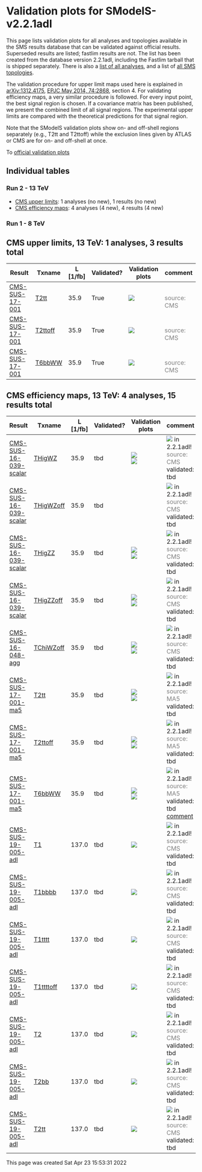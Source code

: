 
# Validation plots for SModelS-v2.2.1adl

This page lists validation plots for all analyses and topologies available in
the SMS results database that can be validated against official results.
Superseded results are listed; fastlim results are not. The list has been created from the
database version 2.2.1adl, including the Fastlim tarball that is shipped separately.
There is also a [list of all analyses](ListOfAnalyses221adl), and
a list of [all SMS topologies](SmsDictionary221adl).

The validation procedure for upper limit maps used here is explained in [arXiv:1312.4175](http://arxiv.org/abs/1312.4175),  [EPJC May 2014, 74:2868](http://link.springer.com/article/10.1140/epjc/s10052-014-2868-5), section 4. For validating efficiency maps, a very similar procedure is followed. For every input point, the best signal region is chosen. If a covariance matrix has been published, we present the combined limit of all signal regions. The experimental upper limits are compared with the theoretical predictions for that signal region.

Note that the SModelS validation plots show on- and off-shell regions
separately (e.g., T2tt and T2ttoff) while the exclusion lines given by ATLAS or
CMS are for on- and off-shell at once.


To [official validation plots](Validation221adl)

## Individual tables

### Run 2 - 13 TeV
 * [CMS upper limits](#CMSupperlimits13): 1 analyses (no new), 1 results (no new)
 * [CMS efficiency maps](#CMSefficiencymaps13): 4 analyses (4 new), 4 results (4 new)

### Run 1 - 8 TeV


<a name="CMSupperlimits13"></a>
## CMS upper limits, 13 TeV: 1 analyses, 3 results total

| **Result** | **Txname** | **L [1/fb]** | **Validated?** | **Validation plots** | **comment** |
|------------|------------|--------------|----------------|----------------------|-------------|
| [CMS-SUS-17-001](http://cms-results.web.cern.ch/cms-results/public-results/publications/SUS-17-001/index.html) | [T2tt](SmsDictionary221adl#T2tt)| 35.9| True |<a href="https://smodels.github.io/validation/221adl/13TeV/CMS/CMS-SUS-17-001/validation/T2tt_2EqMassAx_EqMassBy.png"><img src="https://smodels.github.io/validation/221adl/13TeV/CMS/CMS-SUS-17-001/validation/T2tt_2EqMassAx_EqMassBy.png?1491722011" /></a>  |<br><font color='grey'>source: CMS</font><br> |
| [CMS-SUS-17-001](http://cms-results.web.cern.ch/cms-results/public-results/publications/SUS-17-001/index.html) | [T2ttoff](SmsDictionary221adl#T2ttoff)| 35.9| True |<a href="https://smodels.github.io/validation/221adl/13TeV/CMS/CMS-SUS-17-001/validation/T2ttoff_2EqMassAx_EqMassBy.png"><img src="https://smodels.github.io/validation/221adl/13TeV/CMS/CMS-SUS-17-001/validation/T2ttoff_2EqMassAx_EqMassBy.png?1491722011" /></a>  |<br><font color='grey'>source: CMS</font><br> |
| [CMS-SUS-17-001](http://cms-results.web.cern.ch/cms-results/public-results/publications/SUS-17-001/index.html) | [T6bbWW](SmsDictionary221adl#T6bbWW)| 35.9| True |<a href="https://smodels.github.io/validation/221adl/13TeV/CMS/CMS-SUS-17-001/validation/T6bbWW_2EqMassAx_EqMassB0.5x+0.5y_EqMassCy.png"><img src="https://smodels.github.io/validation/221adl/13TeV/CMS/CMS-SUS-17-001/validation/T6bbWW_2EqMassAx_EqMassB0.5x+0.5y_EqMassCy.png?1491722011" /></a>  |<br><font color='grey'>source: CMS</font><br> |


<a name="CMSefficiencymaps13"></a>
## CMS efficiency maps, 13 TeV: 4 analyses, 15 results total

| **Result** | **Txname** | **L [1/fb]** | **Validated?** | **Validation plots** | **comment** |
|------------|------------|--------------|----------------|----------------------|-------------|
| [CMS-SUS-16-039-scalar](http://cms-results.web.cern.ch/cms-results/public-results/publications/SUS-16-039/index.html) | [THigWZ](SmsDictionary221adl#THigWZ)| 35.9| tbd |<a href="https://smodels.github.io/validation/221adl/13TeV/CMS/CMS-SUS-16-039-scalar/validation/THigWZ_2EqMassAx_EqMassBy.png"><img src="https://smodels.github.io/validation/221adl/13TeV/CMS/CMS-SUS-16-039-scalar/validation/THigWZ_2EqMassAx_EqMassBy.png?1491722011" /></a><BR><a href="https://smodels.github.io/validation/221adl/13TeV/CMS/CMS-SUS-16-039-scalar/validation/THigWZ_2EqMassAx_EqMassBy_combined.png"><img src="https://smodels.github.io/validation/221adl/13TeV/CMS/CMS-SUS-16-039-scalar/validation/THigWZ_2EqMassAx_EqMassBy_combined.png?1491722011" /></a>  | <img src="https://smodels.github.io/pics/new.png" /> in 2.2.1adl! <br><font color='grey'>source: CMS</font><br>validated: tbd<br> |
| [CMS-SUS-16-039-scalar](http://cms-results.web.cern.ch/cms-results/public-results/publications/SUS-16-039/index.html) | [THigWZoff](SmsDictionary221adl#THigWZoff)| 35.9| tbd |  | <img src="https://smodels.github.io/pics/new.png" /> in 2.2.1adl! <br><font color='grey'>source: CMS</font><br>validated: tbd<br> |
| [CMS-SUS-16-039-scalar](http://cms-results.web.cern.ch/cms-results/public-results/publications/SUS-16-039/index.html) | [THigZZ](SmsDictionary221adl#THigZZ)| 35.9| tbd |<a href="https://smodels.github.io/validation/221adl/13TeV/CMS/CMS-SUS-16-039-scalar/validation/THigZZ_2EqMassAx_EqMassBy.png"><img src="https://smodels.github.io/validation/221adl/13TeV/CMS/CMS-SUS-16-039-scalar/validation/THigZZ_2EqMassAx_EqMassBy.png?1491722011" /></a><BR><a href="https://smodels.github.io/validation/221adl/13TeV/CMS/CMS-SUS-16-039-scalar/validation/THigZZ_2EqMassAx_EqMassBy_combined.png"><img src="https://smodels.github.io/validation/221adl/13TeV/CMS/CMS-SUS-16-039-scalar/validation/THigZZ_2EqMassAx_EqMassBy_combined.png?1491722011" /></a>  | <img src="https://smodels.github.io/pics/new.png" /> in 2.2.1adl! <br><font color='grey'>source: CMS</font><br>validated: tbd<br> |
| [CMS-SUS-16-039-scalar](http://cms-results.web.cern.ch/cms-results/public-results/publications/SUS-16-039/index.html) | [THigZZoff](SmsDictionary221adl#THigZZoff)| 35.9| tbd |<a href="https://smodels.github.io/validation/221adl/13TeV/CMS/CMS-SUS-16-039-scalar/validation/THigZZoff_2EqMassAx_EqMassBy.png"><img src="https://smodels.github.io/validation/221adl/13TeV/CMS/CMS-SUS-16-039-scalar/validation/THigZZoff_2EqMassAx_EqMassBy.png?1491722011" /></a><BR><a href="https://smodels.github.io/validation/221adl/13TeV/CMS/CMS-SUS-16-039-scalar/validation/THigZZoff_2EqMassAx_EqMassBy_combined.png"><img src="https://smodels.github.io/validation/221adl/13TeV/CMS/CMS-SUS-16-039-scalar/validation/THigZZoff_2EqMassAx_EqMassBy_combined.png?1491722011" /></a>  | <img src="https://smodels.github.io/pics/new.png" /> in 2.2.1adl! <br><font color='grey'>source: CMS</font><br>validated: tbd<br> |
| [CMS-SUS-16-048-agg](http://cms-results.web.cern.ch/cms-results/public-results/publications/SUS-16-048/index.html) | [TChiWZoff](SmsDictionary221adl#TChiWZoff)| 35.9| tbd |<a href="https://smodels.github.io/validation/221adl/13TeV/CMS/CMS-SUS-16-048-agg/validation/TChiWZoff_2EqMassAx_EqMassBy.png"><img src="https://smodels.github.io/validation/221adl/13TeV/CMS/CMS-SUS-16-048-agg/validation/TChiWZoff_2EqMassAx_EqMassBy.png?1491722011" /></a><BR><a href="https://smodels.github.io/validation/221adl/13TeV/CMS/CMS-SUS-16-048-agg/validation/TChiWZoff_2EqMassAx_EqMassBy_combined.png"><img src="https://smodels.github.io/validation/221adl/13TeV/CMS/CMS-SUS-16-048-agg/validation/TChiWZoff_2EqMassAx_EqMassBy_combined.png?1491722011" /></a>  | <img src="https://smodels.github.io/pics/new.png" /> in 2.2.1adl! <br><font color='grey'>source: CMS</font><br>validated: tbd<br> |
| [CMS-SUS-17-001-ma5](http://cms-results.web.cern.ch/cms-results/public-results/publications/SUS-17-001/index.html) | [T2tt](SmsDictionary221adl#T2tt)| 35.9| tbd |<a href="https://smodels.github.io/validation/221adl/13TeV/CMS/CMS-SUS-17-001-ma5/validation/T2tt_2EqMassAx_EqMassBy.png"><img src="https://smodels.github.io/validation/221adl/13TeV/CMS/CMS-SUS-17-001-ma5/validation/T2tt_2EqMassAx_EqMassBy.png?1491722011" /></a><BR><a href="https://smodels.github.io/validation/221adl/13TeV/CMS/CMS-SUS-17-001-ma5/validation/T2tt_2EqMassAx_EqMassBy_combined.png"><img src="https://smodels.github.io/validation/221adl/13TeV/CMS/CMS-SUS-17-001-ma5/validation/T2tt_2EqMassAx_EqMassBy_combined.png?1491722011" /></a>  | <img src="https://smodels.github.io/pics/new.png" /> in 2.2.1adl! <br><font color='grey'>source: MA5</font><br>validated: tbd<br> |
| [CMS-SUS-17-001-ma5](http://cms-results.web.cern.ch/cms-results/public-results/publications/SUS-17-001/index.html) | [T2ttoff](SmsDictionary221adl#T2ttoff)| 35.9| tbd |<a href="https://smodels.github.io/validation/221adl/13TeV/CMS/CMS-SUS-17-001-ma5/validation/T2ttoff_2EqMassAx_EqMassBy.png"><img src="https://smodels.github.io/validation/221adl/13TeV/CMS/CMS-SUS-17-001-ma5/validation/T2ttoff_2EqMassAx_EqMassBy.png?1491722011" /></a><BR><a href="https://smodels.github.io/validation/221adl/13TeV/CMS/CMS-SUS-17-001-ma5/validation/T2ttoff_2EqMassAx_EqMassBy_combined.png"><img src="https://smodels.github.io/validation/221adl/13TeV/CMS/CMS-SUS-17-001-ma5/validation/T2ttoff_2EqMassAx_EqMassBy_combined.png?1491722011" /></a>  | <img src="https://smodels.github.io/pics/new.png" /> in 2.2.1adl! <br><font color='grey'>source: MA5</font><br>validated: tbd<br> |
| [CMS-SUS-17-001-ma5](http://cms-results.web.cern.ch/cms-results/public-results/publications/SUS-17-001/index.html) | [T6bbWW](SmsDictionary221adl#T6bbWW)| 35.9| tbd |<a href="https://smodels.github.io/validation/221adl/13TeV/CMS/CMS-SUS-17-001-ma5/validation/T6bbWW_2EqMassAx_EqMassB0.5x+0.5y_EqMassCy.png"><img src="https://smodels.github.io/validation/221adl/13TeV/CMS/CMS-SUS-17-001-ma5/validation/T6bbWW_2EqMassAx_EqMassB0.5x+0.5y_EqMassCy.png?1491722011" /></a><BR><a href="https://smodels.github.io/validation/221adl/13TeV/CMS/CMS-SUS-17-001-ma5/validation/T6bbWW_2EqMassAx_EqMassB0.5x+0.5y_EqMassCy_combined.png"><img src="https://smodels.github.io/validation/221adl/13TeV/CMS/CMS-SUS-17-001-ma5/validation/T6bbWW_2EqMassAx_EqMassB0.5x+0.5y_EqMassCy_combined.png?1491722011" /></a>  | <img src="https://smodels.github.io/pics/new.png" /> in 2.2.1adl! <br><font color='grey'>source: MA5</font><br>validated: tbd<br>[comment](https://smodels.github.io/validation/221adl/13TeV/CMS/CMS-SUS-17-001-ma5/validation/T6bbWW.txt) |
| [CMS-SUS-19-005-adl](http://cms-results.web.cern.ch/cms-results/public-results/publications/SUS-19-005/index.html) | [T1](SmsDictionary221adl#T1)| 137.0| tbd |<a href="https://smodels.github.io/validation/221adl/13TeV/CMS/CMS-SUS-19-005-adl/validation/T1_2EqMassAx_EqMassBy.png"><img src="https://smodels.github.io/validation/221adl/13TeV/CMS/CMS-SUS-19-005-adl/validation/T1_2EqMassAx_EqMassBy.png?1491722011" /></a>  | <img src="https://smodels.github.io/pics/new.png" /> in 2.2.1adl! <br><font color='grey'>source: CMS</font><br>validated: tbd<br> |
| [CMS-SUS-19-005-adl](http://cms-results.web.cern.ch/cms-results/public-results/publications/SUS-19-005/index.html) | [T1bbbb](SmsDictionary221adl#T1bbbb)| 137.0| tbd |<a href="https://smodels.github.io/validation/221adl/13TeV/CMS/CMS-SUS-19-005-adl/validation/T1bbbb_2EqMassAx_EqMassBy.png"><img src="https://smodels.github.io/validation/221adl/13TeV/CMS/CMS-SUS-19-005-adl/validation/T1bbbb_2EqMassAx_EqMassBy.png?1491722011" /></a>  | <img src="https://smodels.github.io/pics/new.png" /> in 2.2.1adl! <br><font color='grey'>source: CMS</font><br>validated: tbd<br> |
| [CMS-SUS-19-005-adl](http://cms-results.web.cern.ch/cms-results/public-results/publications/SUS-19-005/index.html) | [T1tttt](SmsDictionary221adl#T1tttt)| 137.0| tbd |<a href="https://smodels.github.io/validation/221adl/13TeV/CMS/CMS-SUS-19-005-adl/validation/T1tttt_2EqMassAx_EqMassBy.png"><img src="https://smodels.github.io/validation/221adl/13TeV/CMS/CMS-SUS-19-005-adl/validation/T1tttt_2EqMassAx_EqMassBy.png?1491722011" /></a>  | <img src="https://smodels.github.io/pics/new.png" /> in 2.2.1adl! <br><font color='grey'>source: CMS</font><br>validated: tbd<br> |
| [CMS-SUS-19-005-adl](http://cms-results.web.cern.ch/cms-results/public-results/publications/SUS-19-005/index.html) | [T1ttttoff](SmsDictionary221adl#T1ttttoff)| 137.0| tbd |<a href="https://smodels.github.io/validation/221adl/13TeV/CMS/CMS-SUS-19-005-adl/validation/T1ttttoff_2EqMassAx_EqMassBy.png"><img src="https://smodels.github.io/validation/221adl/13TeV/CMS/CMS-SUS-19-005-adl/validation/T1ttttoff_2EqMassAx_EqMassBy.png?1491722011" /></a>  | <img src="https://smodels.github.io/pics/new.png" /> in 2.2.1adl! <br><font color='grey'>source: CMS</font><br>validated: tbd<br> |
| [CMS-SUS-19-005-adl](http://cms-results.web.cern.ch/cms-results/public-results/publications/SUS-19-005/index.html) | [T2](SmsDictionary221adl#T2)| 137.0| tbd |<a href="https://smodels.github.io/validation/221adl/13TeV/CMS/CMS-SUS-19-005-adl/validation/T2_2EqMassAx_EqMassBy.png"><img src="https://smodels.github.io/validation/221adl/13TeV/CMS/CMS-SUS-19-005-adl/validation/T2_2EqMassAx_EqMassBy.png?1491722011" /></a>  | <img src="https://smodels.github.io/pics/new.png" /> in 2.2.1adl! <br><font color='grey'>source: CMS</font><br>validated: tbd<br> |
| [CMS-SUS-19-005-adl](http://cms-results.web.cern.ch/cms-results/public-results/publications/SUS-19-005/index.html) | [T2bb](SmsDictionary221adl#T2bb)| 137.0| tbd |<a href="https://smodels.github.io/validation/221adl/13TeV/CMS/CMS-SUS-19-005-adl/validation/T2bb_2EqMassAx_EqMassBy.png"><img src="https://smodels.github.io/validation/221adl/13TeV/CMS/CMS-SUS-19-005-adl/validation/T2bb_2EqMassAx_EqMassBy.png?1491722011" /></a>  | <img src="https://smodels.github.io/pics/new.png" /> in 2.2.1adl! <br><font color='grey'>source: CMS</font><br>validated: tbd<br> |
| [CMS-SUS-19-005-adl](http://cms-results.web.cern.ch/cms-results/public-results/publications/SUS-19-005/index.html) | [T2tt](SmsDictionary221adl#T2tt)| 137.0| tbd |<a href="https://smodels.github.io/validation/221adl/13TeV/CMS/CMS-SUS-19-005-adl/validation/T2tt_2EqMassAx_EqMassBy.png"><img src="https://smodels.github.io/validation/221adl/13TeV/CMS/CMS-SUS-19-005-adl/validation/T2tt_2EqMassAx_EqMassBy.png?1491722011" /></a>  | <img src="https://smodels.github.io/pics/new.png" /> in 2.2.1adl! <br><font color='grey'>source: CMS</font><br>validated: tbd<br> |

This page was created Sat Apr 23 15:53:31 2022
